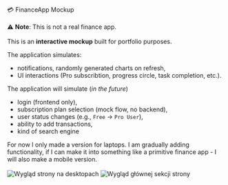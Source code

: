 💳 FinanceApp Mockup<br><br>
⚠️ **Note**: This is not a real finance app.
<br>
<br>
This is an **interactive mockup** built for portfolio purposes.

The application simulates: 
- notifications, randomly generated charts on refresh,
- UI interactions (Pro subscribtion, progress circle, task completion, etc.).

The application will simulate (*in the future*)
- login (frontend only),
- subscription plan selection (mock flow, no backend),
- user status changes (e.g., `Free` → `Pro User`),
- ability to add transactions,
- kind of search engine


For now I only made a version for laptops. I am gradually adding functionality, if I can make it into something like a primitive finance app - I will also make a mobile version.
<br><br>
![Wygląd strony na desktopach](https://i.imgur.com/ZLRH5JH.png)
![Wygląd głównej sekcji strony](https://i.imgur.com/sKt4uYo.png)
